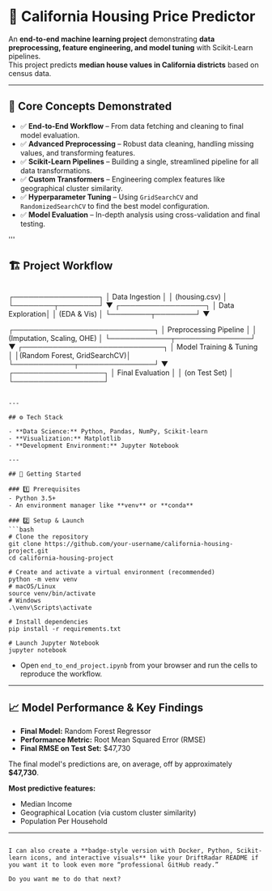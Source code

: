 

# 🏡 California Housing Price Predictor

An **end-to-end machine learning project** demonstrating **data preprocessing, feature engineering, and model tuning** with Scikit-Learn pipelines.  
This project predicts **median house values in California districts** based on census data.

---

## 📌 Core Concepts Demonstrated

- ✅ **End-to-End Workflow** – From data fetching and cleaning to final model evaluation.  
- ✅ **Advanced Preprocessing** – Robust data cleaning, handling missing values, and transforming features.  
- ✅ **Scikit-Learn Pipelines** – Building a single, streamlined pipeline for all data transformations.  
- ✅ **Custom Transformers** – Engineering complex features like geographical cluster similarity.  
- ✅ **Hyperparameter Tuning** – Using `GridSearchCV` and `RandomizedSearchCV` to find the best model configuration.  
- ✅ **Model Evaluation** – In-depth analysis using cross-validation and final testing.  

'''

## 🏗️ Project Workflow

```

```
  ┌─────────────────┐
  │  Data Ingestion │
  │   (housing.csv) │
  └────────┬────────┘
           ▼
  ┌─────────────────┐
  │ Data Exploration│
  │   (EDA & Vis)   │
  └────────┬────────┘
           ▼
           

┌────────────────────────────┐
│  Preprocessing Pipeline    │
│ (Imputation, Scaling, OHE) │
└────────────┬───────────────┘
▼
┌────────────────────────────┐
│ Model Training & Tuning    │
│(Random Forest, GridSearchCV)│
└────────────┬───────────────┘
▼
┌──────────────────┐
│ Final Evaluation │
│   (on Test Set)  │
└──────────────────┘

````

---

## ⚙️ Tech Stack

- **Data Science:** Python, Pandas, NumPy, Scikit-learn  
- **Visualization:** Matplotlib  
- **Development Environment:** Jupyter Notebook  

---

## 🚀 Getting Started

### 1️⃣ Prerequisites
- Python 3.5+  
- An environment manager like **venv** or **conda**  

### 2️⃣ Setup & Launch
```bash
# Clone the repository
git clone https://github.com/your-username/california-housing-project.git
cd california-housing-project

# Create and activate a virtual environment (recommended)
python -m venv venv
# macOS/Linux
source venv/bin/activate
# Windows
.\venv\Scripts\activate

# Install dependencies
pip install -r requirements.txt

# Launch Jupyter Notebook
jupyter notebook
````

* Open `end_to_end_project.ipynb` from your browser and run the cells to reproduce the workflow.

---

## 📈 Model Performance & Key Findings

* **Final Model:** Random Forest Regressor
* **Performance Metric:** Root Mean Squared Error (RMSE)
* **Final RMSE on Test Set:** $47,730

The final model's predictions are, on average, off by approximately **$47,730**.

**Most predictive features:**

* Median Income
* Geographical Location (via custom cluster similarity)
* Population Per Household

---

```

I can also create a **badge-style version with Docker, Python, Scikit-learn icons, and interactive visuals** like your DriftRadar README if you want it to look even more “professional GitHub ready.”  

Do you want me to do that next?
```
